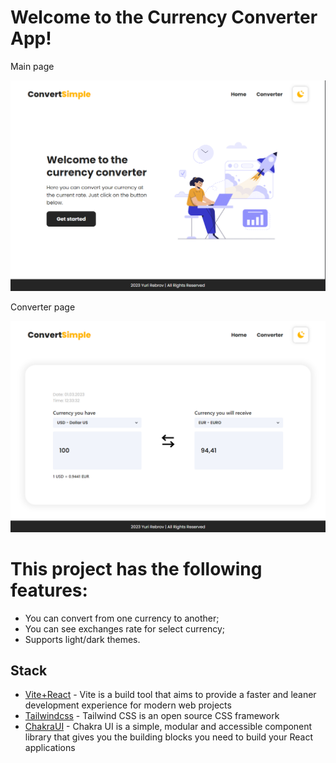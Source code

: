# Welcome to the Currency Converter App!

Main page

<img width='850px' src='./docs/images/main.png'/>

Converter page

<img width='850px' src='./docs/images/converter.png'/>

# This project has the following features:
 - You can convert from one currency to another;
 - You can see exchanges rate for select currency;
 - Supports light/dark themes.
 
## Stack
 - [Vite+React](https://vitejs.dev/) - Vite is a build tool that aims to provide a faster and leaner development experience for modern web projects
 - [Tailwindcss](https://tailwindcss.com/) - Tailwind CSS is an open source CSS framework
 - [ChakraUI](https://chakra-ui.com/) - Chakra UI is a simple, modular and accessible component library that gives you the building blocks you need to build your React applications
